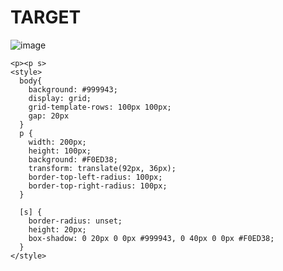 # TARGET

![image](https://github.com/gaschneider/cssbattle/assets/16023844/a1654f6a-af21-43a8-a6ff-dfe9b5a36f07)

```
<p><p s>
<style>
  body{
    background: #999943;
    display: grid;
    grid-template-rows: 100px 100px;
    gap: 20px
  }
  p {
    width: 200px;
    height: 100px;
    background: #F0ED38;
    transform: translate(92px, 36px);
    border-top-left-radius: 100px;
    border-top-right-radius: 100px;
  }

  [s] {
    border-radius: unset;
    height: 20px;
    box-shadow: 0 20px 0 0px #999943, 0 40px 0 0px #F0ED38;
  }
</style>
```
